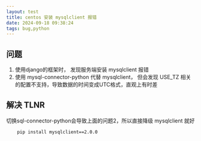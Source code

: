 ```yaml
---
layout: test
title: centos 安装 mysqlclient 报错
date: 2024-09-18 09:38:24
tags: bug,python
---
```



## 问题
1. 使用django的框架时， 发现服务端安装 mysqlclient 报错
2. 使用 mysql-connector-python 代替 mysqlclient， 但会发现 USE_TZ 相关的配置不支持，导致数据的时间变成UTC格式，直观上有时差

## 解决 TLNR
切换sql-connector-python会导致上面的问题2，所以直接降级 mysqlclient 就好
```bash
    pip install mysqlclient==2.0.0
```

